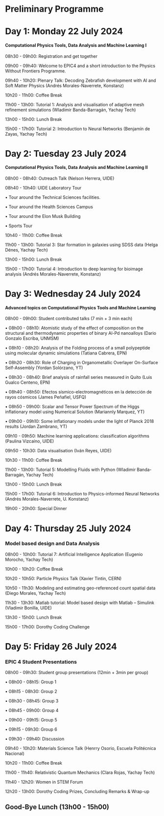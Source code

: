 # Preliminary Programme

# Day 1: Monday 22 July 2024
#### Computational Physics Tools, Data Analysis and Machine Learning I

08h30 - 09h00: Registration and get together

09h00 - 09h40: Welcome to EPIC4 and a short introduction to the Physics Without Frontiers Programme.

09h40 - 10h20: Plenary Talk: Decoding Zebrafish development with AI and Soft Matter Physics (Andrés Morales-Naverrete, Konstanz)

10h20 - 11h00: Coffee Break

11h00 - 13h00: Tutorial 1: Analysis and visualisation of adaptive mesh refinement simulations (Wladimir Banda-Barragán, Yachay Tech)

13h00 - 15h00: Lunch Break

15h00 - 17h00: Tutorial 2: Introduction to Neural Networks (Benjamín de Zayas, Yachay Tech)

# Day 2: Tuesday 23 July 2024
#### Computational Physics Tools, Data Analysis and Machine Learning II

08h00 - 08h40: Outreach Talk (Nelson Herrera, UIDE)

08h40 - 10h40: UIDE Laboratory Tour

•⁠ ⁠Tour around the Technical Sciences facilities.

•⁠ ⁠Tour around the Health Sciences Campus

•⁠ ⁠Tour around the Elon Musk Building

•⁠ ⁠Sports Tour

10h40 - 11h00: Coffee Break

11h00 - 13h00: Tutorial 3: Star formation in galaxies using SDSS data (Helga Dénes, Yachay Tech)

13h00 - 15h00: Lunch Break

15h00 - 17h00: Tutorial 4: Introduction to deep learning for bioimage analysis (Andrés Morales-Naverrete, Konstanz)


# Day 3: Wednesday 24 July 2024
#### Advanced topics on Computational Physics Tools and Machine Learning

08h00 - 09h00: Student contributed talks (7 min + 3 min each)

•⁠ 08h00 - 08h10: Atomistic study of the effect of composition on the structural and thermodynamic properties of binary Al-Pd nanoalloys (Dario Gonzalo Escriba, UNMSM)

•⁠ 08h10 - 08h20: Analysis of the Folding process of a small polypeptide using molecular dynamic simulations (Tatiana Cabrera, EPN)

•⁠ 08h20 - 08h30: Role of Charging in Organometallic Overlayer On-Surface Self-Assembly (Yordan Solórzano, YT)

•⁠ 08h30 - 08h40: Brief analysis of rainfall series measured in Quito (Luis Gualco Centeno, EPN)

•⁠ 08h40 - 08h50: Efectos sísmico-electromagnéticos en la detección de rayos cósmicos (James Peñafiel, USFQ)

•⁠ 08h50 - 09h00: Scalar and Tensor Power Spectrum of the Higgs inflationary model using Numerical Solution (Mariannly Marquez, YT)

•⁠ 09h00 - 09h10: Some inflationary models under the light of Planck 2018 results (Jordan Zambrano, YT)

09h10 - 09h50: Machine learning applications: classification algorithms (Paulina Vizcaíno, UIDE)

09h50 - 10h30: Data visualisation (Iván Reyes, UIDE)

10h30 - 11h00: Coffee Break

11h00 - 13h00: Tutorial 5: Modelling Fluids with Python (Wladimir Banda-Barragán, Yachay Tech)

13h00 - 15h00: Lunch Break

15h00 - 17h00: Tutorial 6: Introduction to Physics-informed Neural Networks (Andrés Morales-Naverrete, U. Konstanz)

19h00 - 20h00: Special Dinner


# Day 4: Thursday 25 July 2024
### Model based design and Data Analysis

08h00 - 10h00: Tutorial 7: Artificial Intelligence Application (Eugenio Morocho, Yachay Tech)

10h00 - 10h20: Coffee Break

10h20 - 10h50: Particle Physics Talk (Xavier Tintin, CERN)

10h50 - 11h30: Modeling and estimating geo-referenced count spatial data (Diego Morales, Yachay Tech)

11h30 - 13h30: Matlab tutorial: Model based design with Matlab – Simulink (Vladimir Bonilla, UIDE)

13h30 - 15h00: Lunch Break

15h00 - 17h00: Dorothy Coding Challenge


# Day 5: Friday 26 July 2024
### EPIC 4 Student Presentations

08h00 - 09h30: Student group presentations (12min + 3min per group)

•⁠ 08h00 - 08h15: Group 1

•⁠ 08h15 - 08h30: Group 2

•⁠ 08h30 - 08h45: Group 3

•⁠ 08h45 - 09h00: Group 4

•⁠ 09h00 - 09h15: Group 5

•⁠ 09h15 - 09h30: Group 6

•⁠ 09h30 - 09h40: Discussion

09h40 - 10h20: Materials Science Talk (Henrry Osorio, Escuela Politécnica Nacional)

10h20 - 11h00: Coffee Break

11h00 - 11h40: Relativistic Quantum Mechanics (Clara Rojas, Yachay Tech)

11h40 - 12h20: Women in STEM Forum

12h20 - 13h00: Dorothy Coding Prizes, Concluding Remarks & Wrap-up

## Good-Bye Lunch (13h00 - 15h00)

